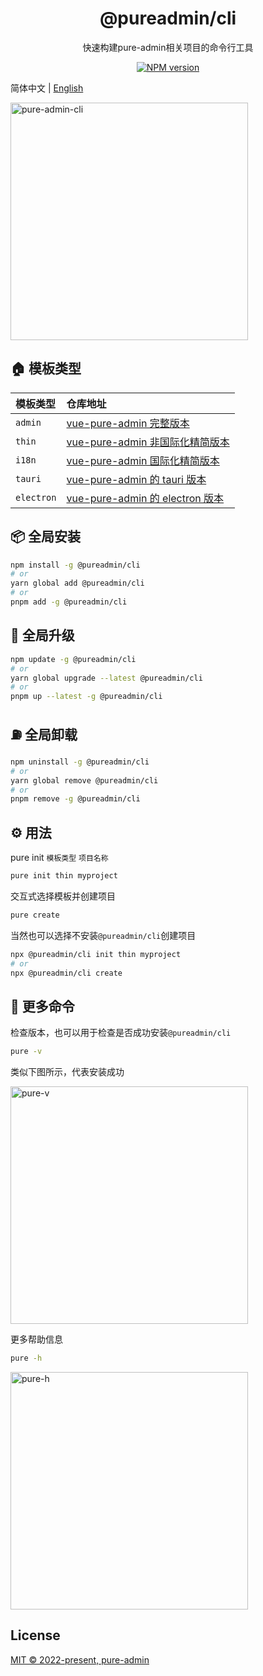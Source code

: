 <h1 align="center">@pureadmin/cli</h1>
<p align="center">快速构建pure-admin相关项目的命令行工具</p>

<p align="center">
<a href="https://www.npmjs.com/package/@pureadmin/cli" target="__blank"><img src="https://img.shields.io/npm/v/@pureadmin/cli?color=a1b858&label=" alt="NPM version"></a>
</p>

简体中文 | [English](./README.en-US.md)

<img src="https://xiaoxian521.github.io/hyperlink/gif/pure-admin-cli.gif" alt="pure-admin-cli" width="380" />

## 🏠 模板类型

| **模板类型** | **仓库地址**                                                                             |
| :----------- | :--------------------------------------------------------------------------------------- |
| `admin`      | [vue-pure-admin 完整版本](https://github.com/pure-admin/vue-pure-admin)                  |
| `thin`       | [vue-pure-admin 非国际化精简版本](https://github.com/pure-admin/pure-admin-thin)         |
| `i18n`       | [vue-pure-admin 国际化精简版本](https://github.com/pure-admin/pure-admin-thin/tree/i18n) |
| `tauri`      | [vue-pure-admin 的 tauri 版本](https://github.com/pure-admin/tauri-pure-admin)           |
| `electron`   | [vue-pure-admin 的 electron 版本](https://github.com/pure-admin/electron-pure-admin)     |

## 📦 全局安装

```bash
npm install -g @pureadmin/cli
# or
yarn global add @pureadmin/cli
# or
pnpm add -g @pureadmin/cli
```

## 🚀 全局升级

```bash
npm update -g @pureadmin/cli
# or
yarn global upgrade --latest @pureadmin/cli
# or
pnpm up --latest -g @pureadmin/cli
```

## ⛽ 全局卸载

```bash
npm uninstall -g @pureadmin/cli
# or
yarn global remove @pureadmin/cli
# or
pnpm remove -g @pureadmin/cli
```

## ⚙️ 用法

pure init `模板类型` `项目名称`

```bash
pure init thin myproject
```

交互式选择模板并创建项目

```bash
pure create
```

当然也可以选择不安装`@pureadmin/cli`创建项目

```bash
npx @pureadmin/cli init thin myproject
# or
npx @pureadmin/cli create
```

## 🔎 更多命令

检查版本，也可以用于检查是否成功安装`@pureadmin/cli`

```bash
pure -v
```

类似下图所示，代表安装成功

<img src="https://xiaoxian521.github.io/hyperlink/img/pureCliv.jpg" alt="pure-v" width="380" />

更多帮助信息

```bash
pure -h
```

<img src="https://xiaoxian521.github.io/hyperlink/img/pureClih.jpg" alt="pure-h" width="380" />

## License

[MIT © 2022-present, pure-admin](./LICENSE)
